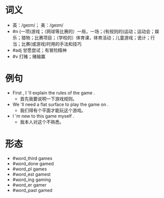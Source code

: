 # 词义
- 英：/ɡeɪm/； 美：/ɡeɪm/
- #n (一项)游戏；（网球等比赛的）一局，一场；(有规则的)运动；运动会；娱乐；猎物；比赛项目；（学校的）体育课，体育活动；儿童游戏；诡计；行当；比赛(或游戏)时用的手法和技巧
- #adj 甘愿尝试；有冒险精神
- #v 打赌；赌输赢
# 例句
- First , I 'll explain the rules of the game .
	- 首先我要说明一下游戏规则。
- We 'll need a flat surface to play the game on .
	- 我们得有个平面才能玩这个游戏。
- I 'm new to this game myself .
	- 我本人对这个不熟悉。
# 形态
- #word_third games
- #word_done gamed
- #word_pl games
- #word_est gamest
- #word_ing gaming
- #word_er gamer
- #word_past gamed
